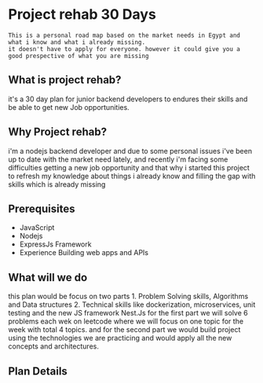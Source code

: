 # Project rehab 30 Days

```
This is a personal road map based on the market needs in Egypt and what i know and what i already missing. 
it doesn't have to apply for everyone. however it could give you a good prespective of what you are missing
```

## What is project rehab?

it's a 30 day plan for junior backend developers to endures their skills and be able to get new Job opportunities.

## Why Project rehab?

i'm a nodejs backend developer and due to some personal issues i've been up to date with the market need lately,
and recently i'm facing some difficulties getting a new job opportunity and that why i started this project to refresh
 my knowledge about things i already know and filling the gap with skills which is already missing

## Prerequisites

- JavaScript
- Nodejs
- ExpressJs Framework
- Experience Building web apps and APIs

## What will we do

this plan would be focus on two parts
    1. Problem Solving skills, Algorithms and Data structures
    2. Technical skills like dockerization, microservices, unit testing and the new JS framework Nest.Js
for the first part we will solve 6 problems each wek on leetcode where we will focus on one topic for the week with total 4 topics.
and for the second part we would build project using the technologies we are practicing  and would apply all the new concepts and architectures.

## Plan Details
